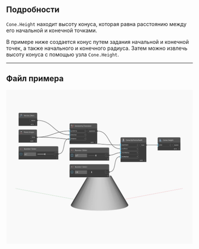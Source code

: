 ## Подробности
`Cone.Height` находит высоту конуса, которая равна расстоянию между его начальной и конечной точками.

В примере ниже создается конус путем задания начальной и конечной точек, а также начального и конечного радиуса. Затем можно извлечь высоту конуса с помощью узла `Cone.Height`.

___
## Файл примера

![Height](./Autodesk.DesignScript.Geometry.Cone.Height_img.jpg)

